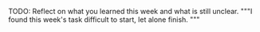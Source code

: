 TODO: Reflect on what you learned this week and what is still unclear.
"""I found this week's task difficult to start, let alone finish.
"""
